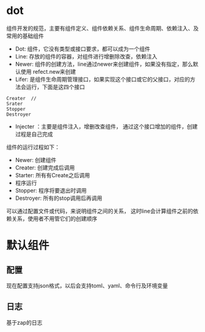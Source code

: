# dot  
组件开发的规范，主要有组件定义、组件依赖关系、组件生命周期、依赖注入、及常用的基础组件  
* Dot: 组件，它没有类型或接口要求，都可以成为一个组件  
* Line: 存放的组件的容器，对组件进行增删除改查，依赖注入  
* Newer: 组件的创建方法，line通过newer来创建组件，如果没有指定，那么默认使用 refect.new来创建  
* Lifer: 是组件生命周期管理接口，如果实现这个接口或它的父接口，对应的方法会运行，下面是这四个接口 
```
Creater  // 
Srater
Stopper
Destroyer
```
* Injecter ：主要是组件注入，增删改查组件， 通过这个接口增加的组件，创建过程是自己完成   

组件的运行过程如下：  
* Newer:  创建组件  
* Creater: 创建完成后调用  
* Starter: 所有有Create之后调用  
* 程序运行  
* Stopper: 程序将要退出时调用  
* Destroyer: 所有的stop调用后再调用  

可以通过配置文件或代码，来说明组件之间的关系， 这时line会计算组件之前的依赖关系，使用者不用管它们的创建顺序  

# 默认组件
## 配置
现在配置支持json格式，以后会支持toml、yaml、命令行及环境变量
## 日志
基于zap的日志



